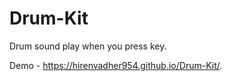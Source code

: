 # Drum-Kit

Drum sound play when you press key.

Demo - https://hirenvadher954.github.io/Drum-Kit/.
